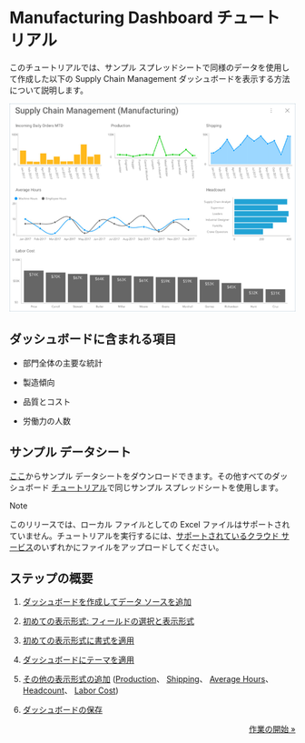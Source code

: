 # Manufacturing Dashboard チュートリアル

このチュートリアルでは、サンプル スプレッドシートで同様のデータを使用して作成した以下の Supply Chain Management ダッシュボードを表示する方法について説明します。

<img src="images/SupplyChainManagementDashboard_All.png" alt="SupplyChainManagementDashboard\_All" class="responsive-img"/>

## ダッシュボードに含まれる項目

  - 部門全体の主要な統計

  - 製造傾向

  - 品質とコスト

  - 労働力の人数

## サンプル データシート

[ここ](https://download.infragistics.com/reportplus/help/samples/Reveal_Dashboard_Tutorials.xlsx)からサンプル データシートをダウンロードできます。その他すべてのダッシュボード [チュートリアル](~/jp/dashboard-tutorials/overview.md)で同じサンプル スプレッドシートを使用します。

>[!NOTE]
>このリリースでは、ローカル ファイルとしての Excel ファイルはサポートされていません。チュートリアルを実行するには、[サポートされているクラウド サービス](../../../jp/datasources/overview.html)のいずれかにファイルをアップロードしてください。

## ステップの概要

1.  [ダッシュボードを作成してデータ ソースを追加](creating-the-dashboard.md)

2.  [初めての表示形式: フィールドの選択と表示形式](selecting-data-visualization.md)

3.  [初めての表示形式に書式を適用](applying-formatting-visualization.md)

4.  [ダッシュボードにテーマを適用](applying-theme.md)

5.  [その他の表示形式の追加](adding-other-visualizations.md) 
    ([Production](adding-other-visualizations.html#production)、
    [Shipping](adding-other-visualizations.html#shipping)、
    [Average Hours](adding-other-visualizations.html#average-hours)、
    [Headcount](adding-other-visualizations.html#headcount)、
    [Labor Cost](adding-other-visualizations.html#labor-cost))

6.  [ダッシュボードの保存](saving-dashboard.html)

<style>
.previous {
    text-align: left
}

.next {
    float: right
}

</style>

<a href="creating-the-dashboard.md" class="next">作業の開始 &raquo;</a>
